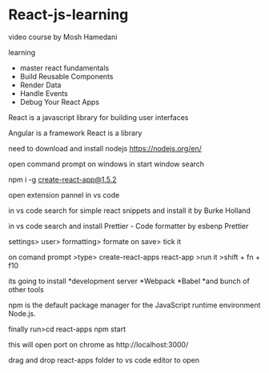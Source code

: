 # React-js-learning
video course by Mosh Hamedani
 
 learning 
 * master react fundamentals
 * Build Reusable Components
 * Render Data
 * Handle Events
 * Debug Your React Apps
 
 React is a javascript library for building user interfaces
 
 Angular is a framework
 React is a library
 
need to download and install nodejs https://nodejs.org/en/

open command prompt on windows in start window search

npm i -g create-react-app@1.5.2

open extension pannel in vs code

in vs code search for simple react snippets and install it by Burke Holland

in vs code search and install Prettier - Code formatter by esbenp Prettier

settings> user> formatting> formate on save> tick it

on comand prompt >type> create-react-apps react-app >run it >shift + fn + f10

its going to install 
*development server 
*Webpack
*Babel
*and bunch of other tools

npm is the default package manager for the JavaScript runtime environment Node.js.

finally run>cd react-apps
npm start


this will open port on chrome as http://localhost:3000/

drag and drop react-apps folder to vs code editor to open










